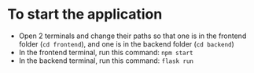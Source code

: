 # To start the application
- Open 2 terminals and change their paths so that one is in the frontend folder (`cd frontend`), and one is in the backend folder (`cd backend`)
- In the frontend terminal, run this command: `npm start` 
- In the backend terminal, run this command: `flask run` 